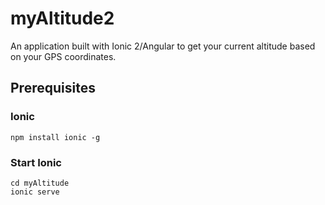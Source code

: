 # myAltitude2

An application built with Ionic 2/Angular to get your current altitude based on your GPS coordinates.

## Prerequisites

### Ionic

```npm install ionic -g```

### Start Ionic

```
cd myAltitude
ionic serve
```

